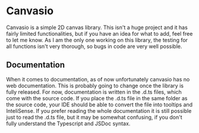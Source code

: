 # Canvasio
Canvasio is a simple 2D canvas library. This isn't a huge project and it has fairly limited functionalities, but if you have an idea for what to add, feel free to let me know. As I am the only one working on this library, the testing for all functions isn't very thorough, so bugs in code are very well possible.
## Documentation 
When it comes to documentation, as of now unfortunately canvasio has no web documentation. This is probably going to change once the library is fully released. For now, documentation is written in the .d.ts files, which come with the source code. If you place the .d.ts file in the same folder as the source code, your IDE should be able to convert the file into tooltips and InteliSense. If you prefer reading the whole documentation it is still possible just to read the .d.ts file, but it may be somewhat confusing, if you don't fully understand the Typescript and JSDoc syntax.
